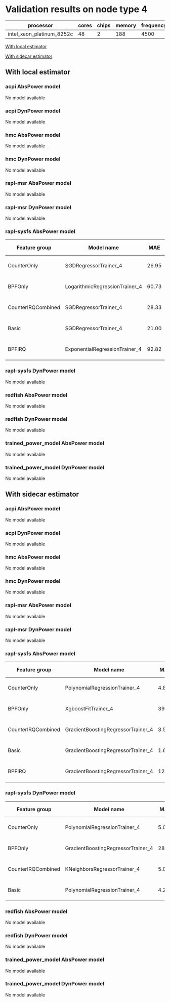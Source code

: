 # Validation results on node type 4

| processor | cores | chips | memory | frequency |
| --- | --- | --- | --- | --- |
| intel_xeon_platinum_8252c | 48 | 2 | 188 | 4500 |

[With local estimator](#with-local-estimator)

[With sidecar estimator](#with-sidecar-estimator)

## With local estimator

### acpi AbsPower model

No model available

### acpi DynPower model

No model available

### hmc AbsPower model

No model available

### hmc DynPower model

No model available

### rapl-msr AbsPower model

No model available

### rapl-msr DynPower model

No model available

### rapl-sysfs AbsPower model

| Feature group | Model name | MAE | MAPE (%) | URL |
| --- | --- | --- | --- | --- |
| CounterOnly | SGDRegressorTrainer_4 | 26.95 | 5.4 | https://raw.githubusercontent.com/sustainable-computing-io/kepler-model-db/main/models/v0.7/ec2-0.7.11/rapl-sysfs/AbsPower/CounterOnly/SGDRegressorTrainer_4.json |
| BPFOnly | LogarithmicRegressionTrainer_4 | 60.73 | 11.1 | https://raw.githubusercontent.com/sustainable-computing-io/kepler-model-db/main/models/v0.7/ec2-0.7.11/rapl-sysfs/AbsPower/BPFOnly/LogarithmicRegressionTrainer_4.json |
| CounterIRQCombined | SGDRegressorTrainer_4 | 28.33 | 5.2 | https://raw.githubusercontent.com/sustainable-computing-io/kepler-model-db/main/models/v0.7/ec2-0.7.11/rapl-sysfs/AbsPower/CounterIRQCombined/SGDRegressorTrainer_4.json |
| Basic | SGDRegressorTrainer_4 | 21.00 | 4.7 | https://raw.githubusercontent.com/sustainable-computing-io/kepler-model-db/main/models/v0.7/ec2-0.7.11/rapl-sysfs/AbsPower/Basic/SGDRegressorTrainer_4.json |
| BPFIRQ | ExponentialRegressionTrainer_4 | 92.82 | 14.5 | https://raw.githubusercontent.com/sustainable-computing-io/kepler-model-db/main/models/v0.7/ec2-0.7.11/rapl-sysfs/AbsPower/BPFIRQ/ExponentialRegressionTrainer_4.json |
### rapl-sysfs DynPower model

No model available

### redfish AbsPower model

No model available

### redfish DynPower model

No model available

### trained_power_model AbsPower model

No model available

### trained_power_model DynPower model

No model available

## With sidecar estimator

### acpi AbsPower model

No model available

### acpi DynPower model

No model available

### hmc AbsPower model

No model available

### hmc DynPower model

No model available

### rapl-msr AbsPower model

No model available

### rapl-msr DynPower model

No model available

### rapl-sysfs AbsPower model

| Feature group | Model name | MAE | MAPE (%) | URL |
| --- | --- | --- | --- | --- |
| CounterOnly | PolynomialRegressionTrainer_4 | 4.85 | 0.9 | https://raw.githubusercontent.com/sustainable-computing-io/kepler-model-db/main/models/v0.7/ec2-0.7.11/rapl-sysfs/AbsPower/CounterOnly/PolynomialRegressionTrainer_4.zip |
| BPFOnly | XgboostFitTrainer_4 | 39.04 | 2.7 | https://raw.githubusercontent.com/sustainable-computing-io/kepler-model-db/main/models/v0.7/ec2-0.7.11/rapl-sysfs/AbsPower/BPFOnly/XgboostFitTrainer_4.zip |
| CounterIRQCombined | GradientBoostingRegressorTrainer_4 | 3.54 | 2.6 | https://raw.githubusercontent.com/sustainable-computing-io/kepler-model-db/main/models/v0.7/ec2-0.7.11/rapl-sysfs/AbsPower/CounterIRQCombined/GradientBoostingRegressorTrainer_4.zip |
| Basic | GradientBoostingRegressorTrainer_4 | 1.68 | 2.9 | https://raw.githubusercontent.com/sustainable-computing-io/kepler-model-db/main/models/v0.7/ec2-0.7.11/rapl-sysfs/AbsPower/Basic/GradientBoostingRegressorTrainer_4.zip |
| BPFIRQ | GradientBoostingRegressorTrainer_4 | 12.08 | 4.8 | https://raw.githubusercontent.com/sustainable-computing-io/kepler-model-db/main/models/v0.7/ec2-0.7.11/rapl-sysfs/AbsPower/BPFIRQ/GradientBoostingRegressorTrainer_4.zip |
### rapl-sysfs DynPower model

| Feature group | Model name | MAE | MAPE (%) | URL |
| --- | --- | --- | --- | --- |
| CounterOnly | PolynomialRegressionTrainer_4 | 5.04 | 3.3 | https://raw.githubusercontent.com/sustainable-computing-io/kepler-model-db/main/models/v0.7/ec2-0.7.11/rapl-sysfs/DynPower/CounterOnly/PolynomialRegressionTrainer_4.zip |
| BPFOnly | GradientBoostingRegressorTrainer_4 | 28.32 | 11.2 | https://raw.githubusercontent.com/sustainable-computing-io/kepler-model-db/main/models/v0.7/ec2-0.7.11/rapl-sysfs/DynPower/BPFOnly/GradientBoostingRegressorTrainer_4.zip |
| CounterIRQCombined | KNeighborsRegressorTrainer_4 | 5.02 | 8.7 | https://raw.githubusercontent.com/sustainable-computing-io/kepler-model-db/main/models/v0.7/ec2-0.7.11/rapl-sysfs/DynPower/CounterIRQCombined/KNeighborsRegressorTrainer_4.zip |
| Basic | PolynomialRegressionTrainer_4 | 4.23 | 6.2 | https://raw.githubusercontent.com/sustainable-computing-io/kepler-model-db/main/models/v0.7/ec2-0.7.11/rapl-sysfs/DynPower/Basic/PolynomialRegressionTrainer_4.zip |
### redfish AbsPower model

No model available

### redfish DynPower model

No model available

### trained_power_model AbsPower model

No model available

### trained_power_model DynPower model

No model available

